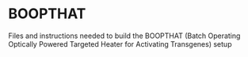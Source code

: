 # BOOPTHAT
Files and instructions needed to build the BOOPTHAT (Batch Operating Optically Powered Targeted Heater for Activating Transgenes) setup
